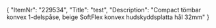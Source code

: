 {
  "ItemNr": "229534",
  "Title": "test",
  "Description": "Compact tömbar konvex 1-delspåse, beige SoftFlex konvex hudskyddsplatta hål 32mm"
}